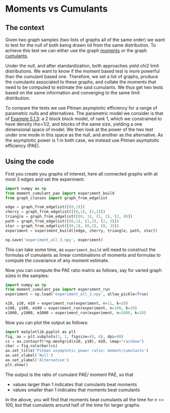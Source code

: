 # Moments vs Cumulants
## The context
Given two graph samples (two lists of graphs all of the same order) we want to test for the null of both being drawn
    iid from the same distribution. To achieve this test we can either use the graph
    [moments](https://arxiv.org/abs/1701.00505) or the graph [cumulants](https://arxiv.org/abs/2002.03959).
    
Under the null, and after standardization, both approaches yield chi2 limit distributions. We want to know if the
    moment based test is more powerful than the cumulant based one. Therefore, we set a list of graphs, produce the
    cumulants associated to these graphs, and collate the moments that need to be computed to estimate the said
    cumulants. We thus get two tests based on the same information and converging to the same limit distribution.
    
To compare the tests we use Pitman asymptotic efficiency for a range of parametric nulls and alternatives. The parametric
    model we consider is that of [Example 5.1.3](https://arxiv.org/pdf/1808.04855.pdf): a 2 block block model, of rank
    1, which we constrained to have density rho=1/2, and blocks of the same size, yielding a one dimensional space of
    model. We then look at the power of the two test under one mode in this space as the null, and another as the
    alternative. As the asymptotic power is 1 in both case, we instead use Pitman asymptotic efficiency (PAE).

## Using the code
First you create you graphs of interest, here all connected graphs with at most 3 edges and set the experiment:
```python
import numpy as np
from moment_cumulant_pae import experiment_build
from graph_classes import graph_from_edgelist

edge = graph_from_edgelist([(0,1)])
cherry = graph_from_edgelist([(0,1), (1,2)])
triangle = graph_from_edgelist([(0, 1), (1, 2), (2, 0)])
path = graph_from_edgelist([(0,1), (1,2), (2, 3)])
star = graph_from_edgelist([(0,1), (0,2), (0, 3)])
experiment = experiment_build([edge, cherry, triangle, path, star])

np.save('experiment_all_3.npy', experiment)
```
This can take some time, as `experiment_build` will need to construct the formulas of cumulants as linear combinations 
of moments and formulas to compute the covariance of any moment estimate.   

Now you can compute the PAE ratio matrix as follows, say for varied graph sizes in the samples:
```python
import numpy as np
from moment_cumulant_pae import experiment_run
experiment = np.load('experiment_all_3.npy', allow_pickle=True)

x10, y10, m10 = experiment_run(experiment, n=11, k=20)
x100, y100, m100 = experiment_run(experiment, n=100, k=20)
x1000, y1000, m1000 = experiment_run(experiment, n=1000, k=20)
```

Now you can plot the output as follows:
```python
import matplotlib.pyplot as plt
fig, ax = plt.subplots(1, 1, figsize=(8, 6), dpi=80)
cs = ax.contourf(*np.meshgrid(x10, y10), m10, cmap="rainbow")
cbar = fig.colorbar(cs)
ax.set_title('Pitman asymptotic power ratio: moment/cumulants')
ax.set_xlabel('Null')
ax.set_ylabel('Alternative')
plt.show()
```

The output is the ratio of cumulant PAE/ moment PAE, so that
* values larger than 1 indicates that cumulants beat moments
* values smaller than 1 indicates that moments beat cumulants

In the above, you will find that moments beat cumulants all the time for n <= 100, but that cumulants around half of the
time for larger graphs. 